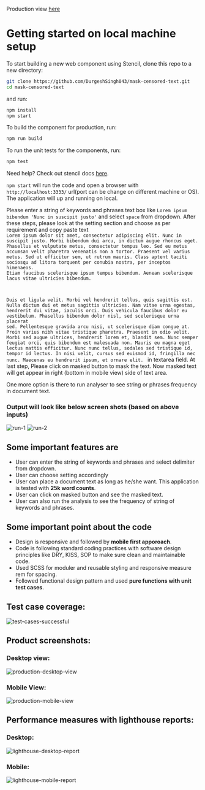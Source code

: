 Production view [here](https://durgeshsingh043.github.io/mask-censored-text/)

# Getting started on local machine setup

To start building a new web component using Stencil, clone this repo to a new directory:

```bash
git clone https://github.com/DurgeshSingh043/mask-censored-text.git
cd mask-censored-text
```

and run:

```bash
npm install
npm start
```

To build the component for production, run:

```bash
npm run build
```

To run the unit tests for the components, run:

```bash
npm test
```

Need help? Check out stencil docs [here](https://stenciljs.com/docs/my-first-component).

`npm start` will run the code and open a browser with `http://localhost:3333/` url(port can be change on different machine or OS). The application will up and running on local. 

Please enter a string of keywords and phrases text box like `Lorem ipsum bibendum 'Nunc in suscipit justo'` and select ` space ` from dropdown. After these steps, please look at the setting section and choose as per requirement and copy paste text <code> Lorem ipsum dolor sit amet, consectetur adipiscing elit. Nunc in suscipit justo. Morbi bibendum dui arcu, in dictum augue rhoncus eget. Phasellus et vulputate metus, consectetur tempus leo. Sed eu metus accumsan velit pharetra venenatis non a tortor. Praesent vel varius metus. Sed ut efficitur sem, ut rutrum mauris. Class aptent taciti sociosqu ad litora torquent per conubia nostra, per inceptos himenaeos. Etiam faucibus scelerisque ipsum tempus bibendum. Aenean scelerisque lacus vitae ultricies bibendum.

Duis et ligula velit. Morbi vel hendrerit tellus, quis sagittis est. Nulla dictum dui et metus sagittis ultricies. Nam vitae urna egestas, hendrerit dui vitae, iaculis orci. Duis vehicula faucibus dolor eu vestibulum. Phasellus bibendum dolor nisl, sed scelerisque urna placerat sed. Pellentesque gravida arcu nisi, ut scelerisque diam congue at. Proin varius nibh vitae tristique pharetra. Praesent in odio velit. Morbi sed augue ultrices, hendrerit lorem et, blandit sem. Nunc semper feugiat orci, quis bibendum est malesuada non. Mauris eu magna eget lectus mattis efficitur. Nunc nunc tellus, sodales sed tristique id, tempor id lectus. In nisi velit, cursus sed euismod id, fringilla nec nunc. Maecenas eu hendrerit ipsum, et ornare elit. </code> in textarea field. At last step, Please click on masked button to mask the text. Now masked text will get appear in right (bottom in mobile view) side of text area. 

One more option is there to run analyser to see string or phrases frequency in document text.

### Output will look like below screen shots (based on above inputs)
![run-1](https://user-images.githubusercontent.com/45793814/179830649-1b0732a0-ca3a-4760-aeea-bb3733160c9a.PNG)
![run-2](https://user-images.githubusercontent.com/45793814/179830679-825bece9-e16c-4ac2-ab23-caf540424b5f.PNG)

## Some important features are
- User can enter the string of keywords and phrases and select delimiter from dropdown.
- User can choose setting accordingly
- User can place a document text as long as he/she want. This application is tested with <strong>25k word counts</strong>.
- User can click on masked button and see the masked text.
- User can also run the analysis to see the frequency of string of keywords and phrases.

## Some important point about the code
- Design is responsive and followed by <strong>mobile first apporoach</strong>.
- Code is following standard coding practices with software design principles like DRY, KISS, SOP to make sure clean and maintainable code.
- Used SCSS for moduler and reusable styling and responsive measure rem for spacing.
- Followed functional design pattern and used <strong>pure functions with unit test cases</strong>.

## Test case coverage:
![test-cases-successful](https://user-images.githubusercontent.com/45793814/179819026-2d2df3b1-ed6a-4f3b-ac30-42a009879424.PNG)

## Product screenshots:

### Desktop view:
![production-desktop-view](https://user-images.githubusercontent.com/45793814/179818872-73eee8af-5d42-47da-b000-b5a75631ad27.PNG)

### Mobile View:
![production-mobile-view](https://user-images.githubusercontent.com/45793814/179818936-edab0bdd-d74a-43a6-9e8c-737b22b45bbf.PNG)

## Performance measures with lighthouse reports:

### Desktop:
![lighthouse-desktop-report](https://user-images.githubusercontent.com/45793814/179817671-f01cb180-b338-49bd-83ac-d4b2e33e89b3.PNG)

### Mobile:
![lighthouse-mobile-report](https://user-images.githubusercontent.com/45793814/179817810-753ec53c-e719-43a8-9f87-8b3ce561775c.PNG)



